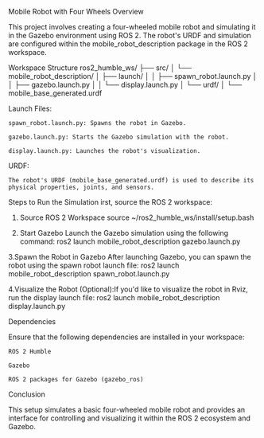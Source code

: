 Mobile Robot with Four Wheels
Overview

This project involves creating a four-wheeled mobile robot and simulating it in the Gazebo environment using ROS 2. The robot's URDF and simulation are configured within the mobile_robot_description package in the ROS 2 workspace.

Workspace Structure
ros2_humble_ws/
├── src/
│   └── mobile_robot_description/
│       ├── launch/
│       │   ├── spawn_robot.launch.py
│       │   ├── gazebo.launch.py
│       │   └── display.launch.py
│       └── urdf/
│           └── mobile_base_generated.urdf

Launch Files:

    spawn_robot.launch.py: Spawns the robot in Gazebo.

    gazebo.launch.py: Starts the Gazebo simulation with the robot.

    display.launch.py: Launches the robot's visualization.

URDF:

    The robot's URDF (mobile_base_generated.urdf) is used to describe its physical properties, joints, and sensors.

Steps to Run the Simulation
irst, source the ROS 2 workspace:

  1.  Source ROS 2 Workspace source ~/ros2_humble_ws/install/setup.bash

2. Start Gazebo
Launch the Gazebo simulation using the following command: ros2 launch mobile_robot_description gazebo.launch.py

3.Spawn the Robot in Gazebo
After launching Gazebo, you can spawn the robot using the spawn robot launch file: ros2 launch mobile_robot_description spawn_robot.launch.py

4.Visualize the Robot (Optional):If you'd like to visualize the robot in Rviz, run the display launch file: ros2 launch mobile_robot_description display.launch.py

Dependencies

Ensure that the following dependencies are installed in your workspace:

    ROS 2 Humble

    Gazebo

    ROS 2 packages for Gazebo (gazebo_ros)

Conclusion

This setup simulates a basic four-wheeled mobile robot and provides an interface for controlling and visualizing it within the ROS 2 ecosystem and Gazebo.
